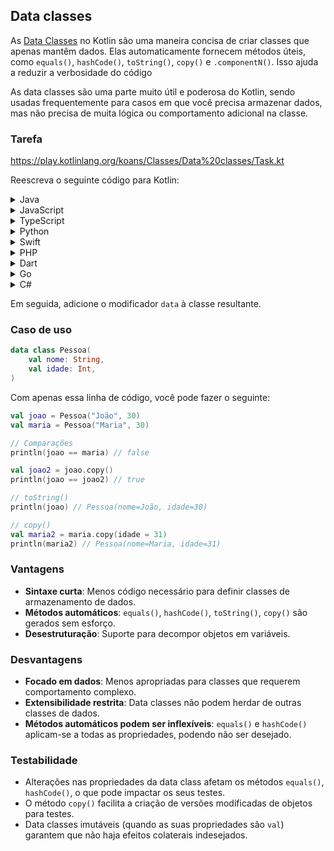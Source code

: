 ## Data classes

As [Data Classes](https://kotlinlang.org/docs/data-classes.html) no Kotlin são uma maneira concisa de criar classes que apenas mantêm dados. Elas automaticamente fornecem métodos úteis,
como `equals()`, `hashCode()`, `toString()`, `copy()` e `.componentN()`. Isso ajuda a reduzir a verbosidade do código

As data classes são uma parte muito útil e poderosa do Kotlin, sendo usadas frequentemente para casos em que você precisa armazenar dados,
mas não precisa de muita lógica ou comportamento adicional na classe.

### Tarefa

https://play.kotlinlang.org/koans/Classes/Data%20classes/Task.kt

Reescreva o seguinte código para Kotlin:
<details>
  <summary>Java</summary>

```java
public class Person {
    private final String name;
    private final int age;

    public Person(String name, int age) {
        this.name = name;
        this.age = age;
    }

    public String getName() {
        return name;
    }

    public int getAge() {
        return age;
    }
}
```

</details>
<details>
  <summary>JavaScript</summary>

```javascript
class Person {
    constructor(name, age) {
        this.name = name;
        this.age = age;
    }

    getName() {
        return this.name;
    }

    getAge() {
        return this.age;
    }
}
```

</details>

<details>
  <summary>TypeScript</summary>

```typescript
class Person {
    readonly name: string;
    readonly age: number;

    constructor(name: string, age: number) {
        this.name = name;
        this.age = age;
    }

    getName(): string {
        return this.name;
    }

    getAge(): number {
        return this.age;
    }
}
```

</details>

<details>
  <summary>Python</summary>

```python
class Person:
    def __init__(self, name, age):
        self._name = name
        self._age = age

    @property
    def name(self):
        return self._name

    @property
    def age(self):
        return self._age
```

</details>

<details>
  <summary>Swift</summary>

```swift
struct Person {
    let name: String
    let age: Int
}
```

</details>

<details>
  <summary>PHP</summary>

```injectablephp
class Person {
    public function __construct(private string $name, private int $age) {}

    public function getName(): string {
        return $this->name;
    }
    public function getAge(): int {
        return $this->age;
    }
}
```

</details>

<details>
  <summary>Dart</summary>

```dart
class Person {
  final String name;
  final int age;

  Person(this.name, this.age);
}
```

</details>

<details>
  <summary>Go</summary>

```go
type Person struct {
    Name string
    Age  int
}

func NewPerson(name string, age int) *Person {
    return &Person{name, age}
}
```

</details>
<details>
  <summary>C#</summary>

```csharp
public class Person 
{
    public string Name { get; }
    public int Age { get; }

    public Person(string name, int age) 
    {
        Name = name;
        Age = age;
    }
}
```

</details>

Em seguida, adicione o modificador `data` à classe resultante.

### Caso de uso

```kotlin
data class Pessoa(
    val nome: String,
    val idade: Int,
)
```

Com apenas essa linha de código, você pode fazer o seguinte:

```kotlin
val joao = Pessoa("João", 30)
val maria = Pessoa("Maria", 30)

// Comparações
println(joao == maria) // false

val joao2 = joao.copy()
println(joao == joao2) // true

// toString()
println(joao) // Pessoa(nome=João, idade=30)

// copy()
val maria2 = maria.copy(idade = 31)
println(maria2) // Pessoa(nome=Maria, idade=31)
```

### Vantagens

- **Sintaxe curta**: Menos código necessário para definir classes de armazenamento de dados.
- **Métodos automáticos**: `equals()`, `hashCode()`, `toString()`, `copy()` são gerados sem esforço.
- **Desestruturação**: Suporte para decompor objetos em variáveis.

### Desvantagens

- **Focado em dados**: Menos apropriadas para classes que requerem comportamento complexo.
- **Extensibilidade restrita**: Data classes não podem herdar de outras classes de dados.
- **Métodos automáticos podem ser inflexíveis**: `equals()` e `hashCode()` aplicam-se a todas as propriedades, podendo não ser desejado.

### Testabilidade

- Alterações nas propriedades da data class afetam os métodos `equals()`, `hashCode()`, o que pode impactar os seus testes.
- O método `copy()` facilita a criação de versões modificadas de objetos para testes.
- Data classes imutáveis (quando as suas propriedades são `val`) garantem que não haja efeitos colaterais indesejados.
